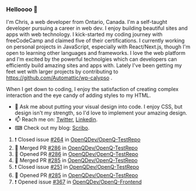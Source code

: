 ### Helloooo 👋

I'm Chris, a web developer from Ontario, Canada. I'm a self-taught developer pursuing a career in web dev. I enjoy building beautiful sites and apps with web technology.
I kick-started my coding journey with freeCodeCamp and claimed five of their certifications.  I currently working on personal projects in JavaScript, especially with React/Next.js, though I'm open to learning other languages and frameworks. I love the web platform and I'm excited by the powerful technolgies which can developers can efficiently build amazing sites and apps with. Lately I've been getting my feet wet with larger projects by contributing to https://github.com/Automattic/wp-calypso .

When I get down to coding, I enjoy the satisfaction of creating complex interaction and the eye candy of adding styles to my HTML. 

- 💬 Ask me about putting your visual design into code. I enjoy CSS, but design isn't my strength, so I'd love to implement your amazing design.
- 📫 Reach me on: [Twitter](https://twitter.com/Christo28120856), [Linkedin](https://www.linkedin.com/in/christopher-stevers-07b9a5204/).
- ⌨ Check out my blog: [Scribo](https://christopherstevers.cf).
<!--
**Christopher-Stevers/Christopher-Stevers** is a ✨ _special_ ✨ repository because its `README.md` (this file) appears on your GitHub profile.

Here are some ideas to get you started:

- 🔭 I’m currently working on ...
- 🌱 I’m currently learning ...
- 👯 I’m looking to collaborate on ...
- 🤔 I’m looking for help with ...
- 😄 Pronouns: ...
- ⚡ Fun fact: ...
-->

<!--START_SECTION:activity-->
1. ❗️ Closed issue [#264](https://github.com/OpenQDev/OpenQ-TestRepo/issues/264) in [OpenQDev/OpenQ-TestRepo](https://github.com/OpenQDev/OpenQ-TestRepo)
2. 🎉 Merged PR [#286](https://github.com/OpenQDev/OpenQ-TestRepo/pull/286) in [OpenQDev/OpenQ-TestRepo](https://github.com/OpenQDev/OpenQ-TestRepo)
3. 💪 Opened PR [#286](https://github.com/OpenQDev/OpenQ-TestRepo/pull/286) in [OpenQDev/OpenQ-TestRepo](https://github.com/OpenQDev/OpenQ-TestRepo)
4. 🎉 Merged PR [#285](https://github.com/OpenQDev/OpenQ-TestRepo/pull/285) in [OpenQDev/OpenQ-TestRepo](https://github.com/OpenQDev/OpenQ-TestRepo)
5. ❗️ Closed issue [#251](https://github.com/OpenQDev/OpenQ-TestRepo/issues/251) in [OpenQDev/OpenQ-TestRepo](https://github.com/OpenQDev/OpenQ-TestRepo)
6. 💪 Opened PR [#285](https://github.com/OpenQDev/OpenQ-TestRepo/pull/285) in [OpenQDev/OpenQ-TestRepo](https://github.com/OpenQDev/OpenQ-TestRepo)
7. ❗️ Opened issue [#367](https://github.com/OpenQDev/OpenQ-Frontend/issues/367) in [OpenQDev/OpenQ-Frontend](https://github.com/OpenQDev/OpenQ-Frontend)
<!--END_SECTION:activity-->
